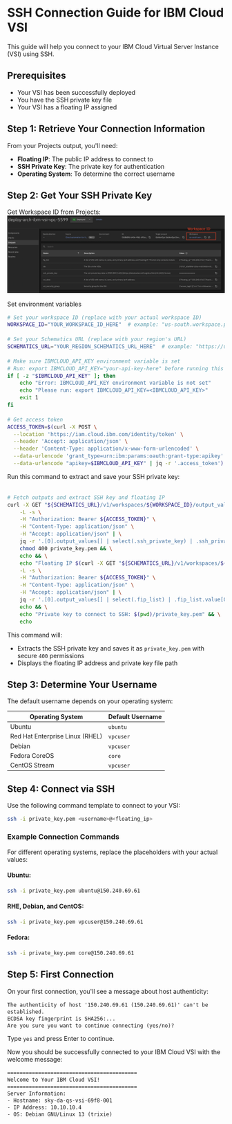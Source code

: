 # SSH Connection Guide for IBM Cloud VSI

This guide will help you connect to your IBM Cloud Virtual Server Instance (VSI) using SSH.

## Prerequisites

- Your VSI has been successfully deployed
- You have the SSH private key file
- Your VSI has a floating IP assigned

## Step 1: Retrieve Your Connection Information

From your Projects output, you'll need:
- **Floating IP**: The public IP address to connect to
- **SSH Private Key**: The private key for authentication
- **Operating System**: To determine the correct username

## Step 2: Get Your SSH Private Key

Get Workspace ID from Projects:
![Projects](https://raw.githubusercontent.com/terraform-ibm-modules/terraform-ibm-landing-zone-vsi/main/reference-architectures/project.png)

Set environment variables

```bash
# Set your workspace ID (replace with your actual workspace ID)
WORKSPACE_ID="YOUR_WORKSPACE_ID_HERE"  # example: "us-south.workspace.projects-service.8f617fb9"

# Set your Schematics URL (replace with your region's URL)
SCHEMATICS_URL="YOUR_REGION_SCHEMATICS_URL_HERE"  # example: "https://us-south.schematics.cloud.ibm.com"

# Make sure IBMCLOUD_API_KEY environment variable is set
# Run: export IBMCLOUD_API_KEY="your-api-key-here" before running this script
if [ -z "$IBMCLOUD_API_KEY" ]; then
    echo "Error: IBMCLOUD_API_KEY environment variable is not set"
    echo "Please run: export IBMCLOUD_API_KEY=<IBMCLOUD_API_KEY>"
    exit 1
fi

# Get access token
ACCESS_TOKEN=$(curl -X POST \
  --location 'https://iam.cloud.ibm.com/identity/token' \
  --header 'Accept: application/json' \
  --header 'Content-Type: application/x-www-form-urlencoded' \
  --data-urlencode 'grant_type=urn:ibm:params:oauth:grant-type:apikey' \
  --data-urlencode "apikey=$IBMCLOUD_API_KEY" | jq -r '.access_token')
  ```

Run this command to extract and save your SSH private key:

```bash

# Fetch outputs and extract SSH key and floating IP
curl -X GET "${SCHEMATICS_URL}/v1/workspaces/${WORKSPACE_ID}/output_values?hide=false" \
    -L -s \
    -H "Authorization: Bearer ${ACCESS_TOKEN}" \
    -H "Content-Type: application/json" \
    -H "Accept: application/json" | \
    jq -r '.[0].output_values[] | select(.ssh_private_key) | .ssh_private_key.value' > private_key.pem && \
    chmod 400 private_key.pem && \
    echo && \
    echo "Floating IP $(curl -X GET "${SCHEMATICS_URL}/v1/workspaces/${WORKSPACE_ID}/output_values?hide=false" \
    -L -s \
    -H "Authorization: Bearer ${ACCESS_TOKEN}" \
    -H "Content-Type: application/json" \
    -H "Accept: application/json" | \
    jq -r '.[0].output_values[] | select(.fip_list) | .fip_list.value[0].floating_ip')" && \
    echo && \
    echo "Private key to connect to SSH: $(pwd)/private_key.pem" && \
    echo
```

This command will:
- Extracts the SSH private key and saves it as `private_key.pem` with secure `400` permissions
- Displays the floating IP address and private key file path

## Step 3: Determine Your Username

The default username depends on your operating system:

| Operating System | Default Username |
|-----------------|------------------|
| Ubuntu | `ubuntu` |
| Red Hat Enterprise Linux (RHEL) | `vpcuser` |
| Debian | `vpcuser` |
| Fedora CoreOS | `core` |
| CentOS Stream | `vpcuser` |


## Step 4: Connect via SSH

Use the following command template to connect to your VSI:

```bash
ssh -i private_key.pem <username>@<floating_ip>
```

### Example Connection Commands

For different operating systems, replace the placeholders with your actual values:

#### Ubuntu:
```bash
ssh -i private_key.pem ubuntu@150.240.69.61
```

#### RHE, Debian, and CentOS:
```bash
ssh -i private_key.pem vpcuser@150.240.69.61
```

#### Fedora:
```bash
ssh -i private_key.pem core@150.240.69.61
```

## Step 5: First Connection

On your first connection, you'll see a message about host authenticity:

```
The authenticity of host '150.240.69.61 (150.240.69.61)' can't be established.
ECDSA key fingerprint is SHA256:...
Are you sure you want to continue connecting (yes/no)?
```

Type `yes` and press Enter to continue.

Now you should be successfully connected to your IBM Cloud VSI with the welcome message:

```
==========================================
Welcome to Your IBM Cloud VSI!
==========================================
Server Information:
- Hostname: sky-da-qs-vsi-69f8-001
- IP Address: 10.10.10.4
- OS: Debian GNU/Linux 13 (trixie)

```

